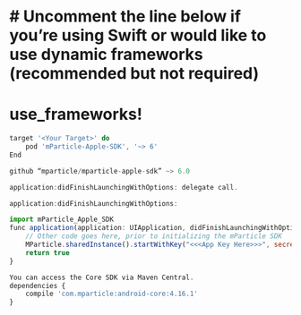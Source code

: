 # # Uncomment the line below if you’re using Swift or would like to use dynamic frameworks (recommended but not required)
# use_frameworks!
```javascript
target '<Your Target>' do
    pod 'mParticle-Apple-SDK', '~> 6'
End
```
```javascript
github “mparticle/mparticle-apple-sdk” ~> 6.0
```

```javascript
application:didFinishLaunchingWithOptions: delegate call.
```

```javascript
application:didFinishLaunchingWithOptions:
```

```javascript
import mParticle_Apple_SDK
func application(application: UIApplication, didFinishLaunchingWithOptions launchOptions: [NSObject: AnyObject]?) -> Bool {
    // Other code goes here, prior to initializing the mParticle SDK
    MParticle.sharedInstance().startWithKey("<<<App Key Here>>>", secret:"<<<App Secret Here>>>")
    return true
}
```

```javascript
You can access the Core SDK via Maven Central.
dependencies {
    compile 'com.mparticle:android-core:4.16.1'
}
```
